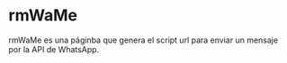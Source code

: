 # rmWaMe
rmWaMe es una páginba que genera el script url para enviar un mensaje por la API de WhatsApp.
